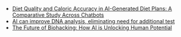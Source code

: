 - [Diet Quality and Caloric Accuracy in AI-Generated Diet Plans: A Comparative Study Across Chatbots](https://www.mdpi.com/2072-6643/17/2/206)
- [AI can improve DNA analysis, eliminating need for additional test](https://www.genomicseducation.hee.nhs.uk/blog/ai-can-improve-dna-analysis-eliminating-need-for-additional-test/)
- [The Future of Biohacking: How AI is Unlocking Human Potential](https://groupify.ai/blog/future-biohacking-ai-unlocking-human-potential)